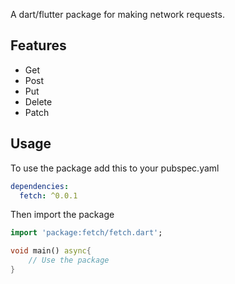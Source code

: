 <!-- 
This README describes the package. If you publish this package to pub.dev,
this README's contents appear on the landing page for your package.

For information about how to write a good package README, see the guide for
[writing package pages](https://dart.dev/guides/libraries/writing-package-pages). 

For general information about developing packages, see the Dart guide for
[creating packages](https://dart.dev/guides/libraries/create-library-packages)
and the Flutter guide for
[developing packages and plugins](https://flutter.dev/developing-packages). 
-->

A dart/flutter package for making network requests.

## Features

- Get
- Post
- Put
- Delete
- Patch


## Usage

To use the package add this to your pubspec.yaml

```yaml
dependencies:
  fetch: ^0.0.1
```
Then import the package


```dart
import 'package:fetch/fetch.dart';

void main() async{
    // Use the package
}
```

